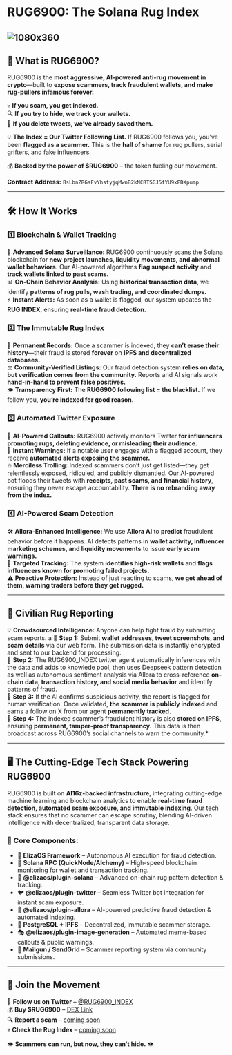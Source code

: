 # RUG6900: The Solana Rug Index

![1080x360](https://github.com/user-attachments/assets/a899bbc8-1799-406a-a2b8-83b89a1b08c3)
---

## **🚨 What is RUG6900?**

RUG6900 is the **most aggressive, AI-powered anti-rug movement in crypto**—built to **expose scammers, track fraudulent wallets, and make rug-pullers infamous forever.**

💀 **If you scam, you get indexed.**  
🔍 **If you try to hide, we track your wallets.**  
📸 **If you delete tweets, we’ve already saved them.**  

💡 **The Index = Our Twitter Following List.** If RUG6900 follows you, you’ve been **flagged as a scammer.** This is the **hall of shame** for rug pullers, serial grifters, and fake influencers.

💰 **Backed by the power of $RUG6900** – the token fueling our movement.

**Contract Address:** `BsLbnZRGsFvYhstyjqMwnB2kNCRTSGJ5fYU9xFDXpump`

---

## **🛠 How It Works**

### **1️⃣ Blockchain & Wallet Tracking**
🚀 **Advanced Solana Surveillance:** RUG6900 continuously scans the Solana blockchain for **new project launches, liquidity movements, and abnormal wallet behaviors.** Our AI-powered algorithms **flag suspect activity** and **track wallets linked to past scams.**  
📊 **On-Chain Behavior Analysis:** Using **historical transaction data**, we identify **patterns of rug pulls, wash trading, and coordinated dumps.**  
⚡ **Instant Alerts:** As soon as a wallet is flagged, our system updates the **RUG INDEX**, ensuring **real-time fraud detection.**  

### **2️⃣ The Immutable Rug Index**
🔗 **Permanent Records:** Once a scammer is indexed, they **can’t erase their history**—their fraud is stored **forever** on **IPFS and decentralized databases.**  
⚖ **Community-Verified Listings:** Our fraud detection system **relies on data, but verification comes from the community.** Reports and AI signals work **hand-in-hand to prevent false positives.**  
👁 **Transparency First:** The **RUG6900 following list = the blacklist.** If we follow you, **you’re indexed for good reason.**  

### **3️⃣ Automated Twitter Exposure**
🤖 **AI-Powered Callouts:** RUG6900 actively monitors Twitter **for influencers promoting rugs, deleting evidence, or misleading their audience.**  
🚨 **Instant Warnings:** If a notable user engages with a flagged account, they receive **automated alerts exposing the scammer.**  
🔥 **Merciless Trolling:** Indexed scammers don’t just get listed—they get relentlessly exposed, ridiculed, and publicly dismantled. Our AI-powered bot floods their tweets with **receipts, past scams, and financial history**, ensuring they never escape accountability. **There is no rebranding away from the index.**  

### **4️⃣ AI-Powered Scam Detection**
🛠 **Allora-Enhanced Intelligence:** We use **Allora AI** to **predict** fraudulent behavior before it happens. AI detects patterns in **wallet activity, influencer marketing schemes, and liquidity movements** to issue **early scam warnings.**  
🎯 **Targeted Tracking:** The system **identifies high-risk wallets** and **flags influencers known for promoting failed projects.**  
⚠️ **Proactive Protection:** Instead of just reacting to scams, **we get ahead of them, warning traders before they get rugged.**  

---

## **📢 Civilian Rug Reporting**

💡 **Crowdsourced Intelligence:** Anyone can help fight fraud by submitting scam reports.
a
🔹 **Step 1:** Submit **wallet addresses, tweet screenshots, and scam details** via our web form. The submission data is instantly encrypted and sent to our backend for processing.  
🔹 **Step 2:** The RUG6900_INDEX twitter agent automatically inferences with the data and adds to knowlede pool, then uses Deepseek pattern detection as well as autonomous sentiment analysis via Allora to cross-reference **on-chain data, transaction history, and social media behavior** and identify patterns of fraud.  
🔹 **Step 3:** If the AI confirms suspicious activity, the report is flagged for human verification. Once validated, **the scammer is publicly indexed** and earns a follow on X from our agent **permanently tracked.**  
🔹 **Step 4:** The indexed scammer’s fraudulent history is also **stored on IPFS**, ensuring **permanent, tamper-proof transparency.** This data is then broadcast across RUG6900’s social channels to warn the community.*  


---

## **🖥️ The Cutting-Edge Tech Stack Powering RUG6900**

RUG6900 is built on **AI16z-backed infrastructure**, integrating cutting-edge machine learning and blockchain analytics to enable **real-time fraud detection, automated scam exposure, and immutable indexing**. Our tech stack ensures that no scammer can escape scrutiny, blending AI-driven intelligence with decentralized, transparent data storage.

### **🚀 Core Components:**
- 🧠 **ElizaOS Framework** – Autonomous AI execution for fraud detection.  
- 🔗 **Solana RPC (QuickNode/Alchemy)** – High-speed blockchain monitoring for wallet and transaction tracking.  
- 🛑 **@elizaos/plugin-solana** – Advanced on-chain rug pattern detection & tracking.  
- 🐦 **@elizaos/plugin-twitter** – Seamless Twitter bot integration for instant scam exposure.  
- 🤖 **@elizaos/plugin-allora** – AI-powered predictive fraud detection & automated indexing.  
- 📜 **PostgreSQL + IPFS** – Decentralized, immutable scammer storage.  
- 🎭 **@elizaos/plugin-image-generation** – Automated meme-based callouts & public warnings.  
- 📩 **Mailgun / SendGrid** – Scammer reporting system via community submissions.  
 
---

## **🔗 Join the Movement**

🚨 **Follow us on Twitter** – [@RUG6900_INDEX](https://twitter.com/RUG6900_INDEX)  
💰 **Buy $RUG6900** – [DEX Link](#)  
🔍 **Report a scam** – [coming soon](#)  
💀 **Check the Rug Index** – [coming soon](#)  

👁️ **Scammers can run, but now, they can’t hide.** 👁️

